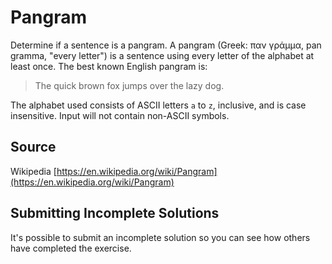 # Pangram

Determine if a sentence is a pangram. A pangram (Greek: παν γράμμα, pan gramma,
"every letter") is a sentence using every letter of the alphabet at least once.
The best known English pangram is: 
> The quick brown fox jumps over the lazy dog.

The alphabet used consists of ASCII letters `a` to `z`, inclusive, and is case
insensitive. Input will not contain non-ASCII symbols.
## Source

Wikipedia [https://en.wikipedia.org/wiki/Pangram](https://en.wikipedia.org/wiki/Pangram)


## Submitting Incomplete Solutions
It's possible to submit an incomplete solution so you can see how others have completed the exercise.
